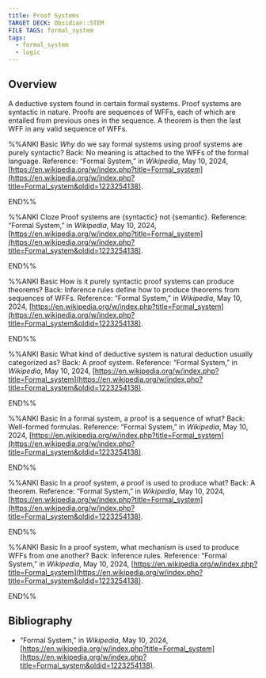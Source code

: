 ```yaml
---
title: Proof Systems
TARGET DECK: Obsidian::STEM
FILE TAGS: formal_system
tags:
  - formal_system
  - logic
---
```


## Overview

A deductive system found in certain formal systems. Proof systems are syntactic in nature. Proofs are sequences of WFFs, each of which are entailed from previous ones in the sequence. A theorem is then the last WFF in any valid sequence of WFFs.

%%ANKI
Basic
*Why* do we say formal systems using proof systems are purely syntactic?
Back: No meaning is attached to the WFFs of the formal language.
Reference: “Formal System,” in _Wikipedia_, May 10, 2024, [https://en.wikipedia.org/w/index.php?title=Formal_system](https://en.wikipedia.org/w/index.php?title=Formal_system&oldid=1223254138).
<!--ID: 1721561534205-->
END%%

%%ANKI
Cloze
Proof systems are {syntactic} not {semantic}.
Reference: “Formal System,” in _Wikipedia_, May 10, 2024, [https://en.wikipedia.org/w/index.php?title=Formal_system](https://en.wikipedia.org/w/index.php?title=Formal_system&oldid=1223254138).
<!--ID: 1721561534211-->
END%%

%%ANKI
Basic
How is it purely syntactic proof systems can produce theorems?
Back: Inference rules define how to produce theorems from sequences of WFFs.
Reference: “Formal System,” in _Wikipedia_, May 10, 2024, [https://en.wikipedia.org/w/index.php?title=Formal_system](https://en.wikipedia.org/w/index.php?title=Formal_system&oldid=1223254138).
<!--ID: 1721561534217-->
END%%

%%ANKI
Basic
What kind of deductive system is natural deduction usually categorized as?
Back: A proof system.
Reference: “Formal System,” in _Wikipedia_, May 10, 2024, [https://en.wikipedia.org/w/index.php?title=Formal_system](https://en.wikipedia.org/w/index.php?title=Formal_system&oldid=1223254138).
<!--ID: 1721561534223-->
END%%

%%ANKI
Basic
In a formal system, a proof is a sequence of what?
Back: Well-formed formulas.
Reference: “Formal System,” in _Wikipedia_, May 10, 2024, [https://en.wikipedia.org/w/index.php?title=Formal_system](https://en.wikipedia.org/w/index.php?title=Formal_system&oldid=1223254138).
<!--ID: 1721561534235-->
END%%

%%ANKI
Basic
In a proof system, a proof is used to produce what?
Back: A theorem.
Reference: “Formal System,” in _Wikipedia_, May 10, 2024, [https://en.wikipedia.org/w/index.php?title=Formal_system](https://en.wikipedia.org/w/index.php?title=Formal_system&oldid=1223254138).
<!--ID: 1721561534230-->
END%%

%%ANKI
Basic
In a proof system, what mechanism is used to produce WFFs from one another?
Back: Inference rules.
Reference: “Formal System,” in _Wikipedia_, May 10, 2024, [https://en.wikipedia.org/w/index.php?title=Formal_system](https://en.wikipedia.org/w/index.php?title=Formal_system&oldid=1223254138).
<!--ID: 1721561534241-->
END%%

## Bibliography

* “Formal System,” in _Wikipedia_, May 10, 2024, [https://en.wikipedia.org/w/index.php?title=Formal_system](https://en.wikipedia.org/w/index.php?title=Formal_system&oldid=1223254138).